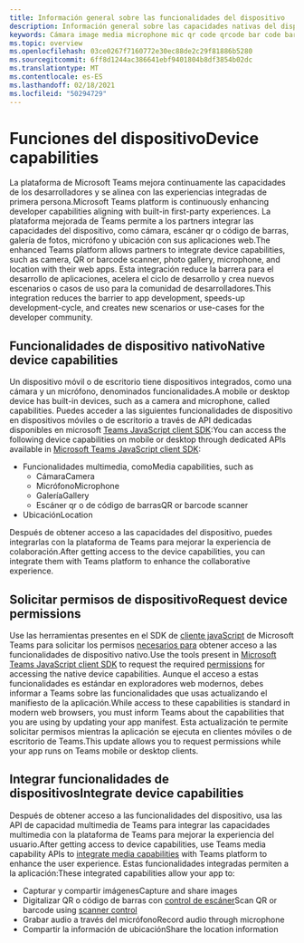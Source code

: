 ```yaml
---
title: Información general sobre las funcionalidades del dispositivo
description: Información general sobre las capacidades nativas del dispositivo.
keywords: Cámara image media microphone mic qr code qrcode bar code barcode scan scanner capabilities native device permissions
ms.topic: overview
ms.openlocfilehash: 03ce0267f7160772e30ec88de2c29f81886b5280
ms.sourcegitcommit: 6ff8d1244ac386641ebf9401804b8df3854b02dc
ms.translationtype: MT
ms.contentlocale: es-ES
ms.lasthandoff: 02/18/2021
ms.locfileid: "50294729"
---
```

# <a name="device-capabilities"></a><span data-ttu-id="ad01a-104">Funciones del dispositivo</span><span class="sxs-lookup"><span data-stu-id="ad01a-104">Device capabilities</span></span> 

<span data-ttu-id="ad01a-105">La plataforma de Microsoft Teams mejora continuamente las capacidades de los desarrolladores y se alinea con las experiencias integradas de primera persona.</span><span class="sxs-lookup"><span data-stu-id="ad01a-105">Microsoft Teams platform is continuously enhancing developer capabilities aligning with built-in first-party experiences.</span></span> <span data-ttu-id="ad01a-106">La plataforma mejorada de Teams permite a los partners integrar las capacidades del dispositivo, como cámara, escáner qr o código de barras, galería de fotos, micrófono y ubicación con sus aplicaciones web.</span><span class="sxs-lookup"><span data-stu-id="ad01a-106">The enhanced Teams platform allows partners to integrate device capabilities, such as camera, QR or barcode scanner, photo gallery, microphone, and location with their web apps.</span></span> <span data-ttu-id="ad01a-107">Esta integración reduce la barrera para el desarrollo de aplicaciones, acelera el ciclo de desarrollo y crea nuevos escenarios o casos de uso para la comunidad de desarrolladores.</span><span class="sxs-lookup"><span data-stu-id="ad01a-107">This integration reduces the barrier to app development, speeds-up development-cycle, and creates new scenarios or use-cases for the developer community.</span></span>

## <a name="native-device-capabilities"></a><span data-ttu-id="ad01a-108">Funcionalidades de dispositivo nativo</span><span class="sxs-lookup"><span data-stu-id="ad01a-108">Native device capabilities</span></span>

<span data-ttu-id="ad01a-109">Un dispositivo móvil o de escritorio tiene dispositivos integrados, como una cámara y un micrófono, denominados funcionalidades.</span><span class="sxs-lookup"><span data-stu-id="ad01a-109">A mobile or desktop device has built-in devices, such as a camera and microphone, called capabilities.</span></span> <span data-ttu-id="ad01a-110">Puedes acceder a las siguientes funcionalidades de dispositivo en dispositivos móviles o de escritorio a través de API dedicadas disponibles en microsoft [Teams JavaScript client SDK](/javascript/api/overview/msteams-client?view=msteams-client-js-latest&preserve-view=true):</span><span class="sxs-lookup"><span data-stu-id="ad01a-110">You can access the following device capabilities on mobile or desktop through dedicated APIs available in [Microsoft Teams JavaScript client SDK](/javascript/api/overview/msteams-client?view=msteams-client-js-latest&preserve-view=true):</span></span>
* <span data-ttu-id="ad01a-111">Funcionalidades multimedia, como</span><span class="sxs-lookup"><span data-stu-id="ad01a-111">Media capabilities, such as</span></span>
    * <span data-ttu-id="ad01a-112">Cámara</span><span class="sxs-lookup"><span data-stu-id="ad01a-112">Camera</span></span>
    * <span data-ttu-id="ad01a-113">Micrófono</span><span class="sxs-lookup"><span data-stu-id="ad01a-113">Microphone</span></span>
    * <span data-ttu-id="ad01a-114">Galería</span><span class="sxs-lookup"><span data-stu-id="ad01a-114">Gallery</span></span>
    * <span data-ttu-id="ad01a-115">Escáner qr o de código de barras</span><span class="sxs-lookup"><span data-stu-id="ad01a-115">QR or barcode scanner</span></span>
* <span data-ttu-id="ad01a-116">Ubicación</span><span class="sxs-lookup"><span data-stu-id="ad01a-116">Location</span></span>

<span data-ttu-id="ad01a-117">Después de obtener acceso a las capacidades del dispositivo, puedes integrarlas con la plataforma de Teams para mejorar la experiencia de colaboración.</span><span class="sxs-lookup"><span data-stu-id="ad01a-117">After getting access to the device capabilities, you can integrate them with Teams platform to enhance the collaborative experience.</span></span> 

## <a name="request-device-permissions"></a><span data-ttu-id="ad01a-118">Solicitar permisos de dispositivo</span><span class="sxs-lookup"><span data-stu-id="ad01a-118">Request device permissions</span></span>

<span data-ttu-id="ad01a-119">Use las herramientas presentes en el SDK de [cliente javaScript](/javascript/api/overview/msteams-client?view=msteams-client-js-latest&preserve-view=true) de Microsoft Teams para solicitar los permisos  [necesarios para](native-device-permissions.md) obtener acceso a las funcionalidades de dispositivo nativo.</span><span class="sxs-lookup"><span data-stu-id="ad01a-119">Use the tools present in [Microsoft Teams JavaScript client SDK](/javascript/api/overview/msteams-client?view=msteams-client-js-latest&preserve-view=true) to request the required  [permissions](native-device-permissions.md) for accessing the native device capabilities.</span></span> <span data-ttu-id="ad01a-120">Aunque el acceso a estas funcionalidades es estándar en exploradores web modernos, debes informar a Teams sobre las funcionalidades que usas actualizando el manifiesto de la aplicación.</span><span class="sxs-lookup"><span data-stu-id="ad01a-120">While access to these capabilities is standard in modern web browsers, you must inform Teams about the capabilities that you are using by updating your app manifest.</span></span> <span data-ttu-id="ad01a-121">Esta actualización te permite solicitar permisos mientras la aplicación se ejecuta en clientes móviles o de escritorio de Teams.</span><span class="sxs-lookup"><span data-stu-id="ad01a-121">This update allows you to request permissions while your app runs on Teams mobile or desktop clients.</span></span>
 
 ## <a name="integrate-device-capabilities"></a><span data-ttu-id="ad01a-122">Integrar funcionalidades de dispositivos</span><span class="sxs-lookup"><span data-stu-id="ad01a-122">Integrate device capabilities</span></span>

<span data-ttu-id="ad01a-123">Después de obtener acceso a las funcionalidades [](mobile-camera-image-permissions.md) del dispositivo, usa las API de capacidad multimedia de Teams para integrar las capacidades multimedia con la plataforma de Teams para mejorar la experiencia del usuario.</span><span class="sxs-lookup"><span data-stu-id="ad01a-123">After getting access to device capabilities, use Teams media capability APIs to [integrate media capabilities](mobile-camera-image-permissions.md) with Teams platform to enhance the user experience.</span></span> <span data-ttu-id="ad01a-124">Estas funcionalidades integradas permiten a la aplicación:</span><span class="sxs-lookup"><span data-stu-id="ad01a-124">These integrated capabilities allow your app to:</span></span>

* <span data-ttu-id="ad01a-125">Capturar y compartir imágenes</span><span class="sxs-lookup"><span data-stu-id="ad01a-125">Capture and share images</span></span>
* <span data-ttu-id="ad01a-126">Digitalizar QR o código de barras con [control de escáner](qr-barcode-scanner-capability.md)</span><span class="sxs-lookup"><span data-stu-id="ad01a-126">Scan QR or barcode using [scanner control](qr-barcode-scanner-capability.md)</span></span>
* <span data-ttu-id="ad01a-127">Grabar audio a través del micrófono</span><span class="sxs-lookup"><span data-stu-id="ad01a-127">Record audio through microphone</span></span>
* <span data-ttu-id="ad01a-128">Compartir la información de ubicación</span><span class="sxs-lookup"><span data-stu-id="ad01a-128">Share the location information</span></span>
